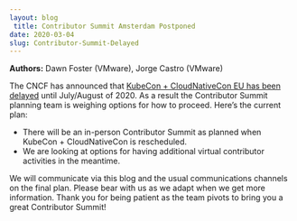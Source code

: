 ```yaml
---
layout: blog
 title: Contributor Summit Amsterdam Postponed
date: 2020-03-04
slug: Contributor-Summit-Delayed
---
```


**Authors:** Dawn Foster (VMware), Jorge Castro (VMware) 

The CNCF has announced that [KubeCon + CloudNativeCon EU has been delayed](https://events.linuxfoundation.org/kubecon-cloudnativecon-europe/attend/novel-coronavirus-update/) until July/August of 2020. As a result the Contributor Summit planning team is weighing options for how to proceed. Here’s the current plan:

- There will be an in-person Contributor Summit as planned when KubeCon + CloudNativeCon is rescheduled.
- We are looking at options for having additional virtual contributor activities in the meantime. 

We will communicate via this blog and the usual communications channels on the final plan. Please bear with us as we adapt when we get more information. Thank you for being patient as the team pivots to bring you a great Contributor Summit!
